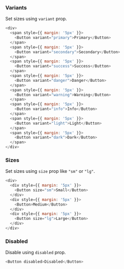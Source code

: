 ### Variants

Set sizes using `variant` prop.

```js
<div>
  <span style={{ margin: '5px' }}>
    <Button variant="primary">Primary</Button>
  </span>
  <span style={{ margin: '5px' }}>
    <Button variant="secondary">Secondary</Button>
  </span>
  <span style={{ margin: '5px' }}>
    <Button variant="success">Success</Button>
  </span>
  <span style={{ margin: '5px' }}>
    <Button variant="danger">Danger</Button>
  </span>
  <span style={{ margin: '5px' }}>
    <Button variant="warning">Warning</Button>
  </span>
  <span style={{ margin: '5px' }}>
    <Button variant="info">Info</Button>
  </span>
  <span style={{ margin: '5px' }}>
    <Button variant="light">Light</Button>
  </span>
  <span style={{ margin: '5px' }}>
    <Button variant="dark">Dark</Button>
  </span>
</div>
```

### Sizes

Set sizes using `size` prop like `"sm"` or `"lg"`.

```js
<div>
  <div style={{ margin: '5px' }}>
    <Button size="sm">Small</Button>
  </div>
  <div style={{ margin: '5px' }}>
    <Button>Medium</Button>
  </div>
  <div style={{ margin: '5px' }}>
    <Button size="lg">Large</Button>
  </div>
</div>
```

### Disabled

Disable using `disabled` prop.

```js
<Button disabled>Disabled</Button>
```
